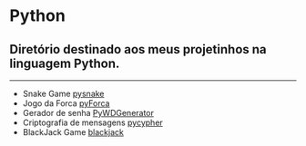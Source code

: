 # Python

## Diretório destinado aos meus projetinhos na linguagem Python.

---

* Snake Game [pysnake](https://github.com/danielns-op/Python/tree/main/pysnake)   
* Jogo da Forca [pyForca](https://github.com/danielns-op/Python/tree/main/Pyforca)
* Gerador de senha [PyWDGenerator](https://github.com/danielns-op/pywdgenerator)
* Criptografia de mensagens [pycypher](https://github.com/danielns-op/Python/tree/main/pycypher)
* BlackJack Game [blackjack](https://github.com/danielns-op/Python/tree/main/blackjack)

